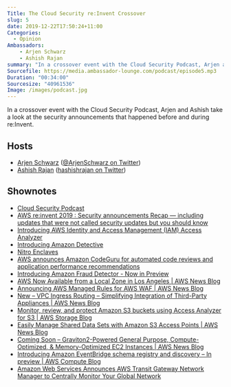 ```yaml
---
Title: The Cloud Security re:Invent Crossover
slug: 5
date: 2019-12-22T17:50:24+11:00
Categories:
  - Opinion
Ambassadors:
    - Arjen Schwarz
    - Ashish Rajan
summary: "In a crossover event with the Cloud Security Podcast, Arjen and Ashish take a look at the security announcements that happened before and during re:Invent."
Sourcefile: https://media.ambassador-lounge.com/podcast/episode5.mp3
Duration: "00:34:00"
Sourcesize: "40961536"
Image: /images/podcast.jpg
---
```


In a crossover event with the Cloud Security Podcast, Arjen and Ashish take a look at the security announcements that happened before and during re:Invent.

## Hosts

* [Arjen Schwarz](https://www.ambassador-lounge.com/ambassadors/arjen-schwarz) \([@ArjenSchwarz on Twitter](https://twitter.com/ArjenSchwarz)\)
* [Ashish Rajan](https://www.ambassador-lounge.com/ambassadors/ashish-rajan) \([hashishrajan on Twitter](https://twitter.com/hashishrajan)\)

## Shownotes

* [Cloud Security Podcast](https://www.kaizenteq.com/cloud-security-podcast)
* [AWS re:invent 2019 : Security announcements Recap — including updates that were not called security updates but you should know](https://medium.com/@ashishrajan/aws-re-invent-2019-security-releases-recap-including-updates-that-were-not-called-security-bb6dccbd5a7f)
* [Introducing AWS Identity and Access Management (IAM) Access Analyzer](https://aws.amazon.com/about-aws/whats-new/2019/12/introducing-aws-identity-and-access-management-access-analyzer/)
* [Introducing Amazon Detective](https://aws.amazon.com/about-aws/whats-new/2019/12/introducing-amazon-detective/)
* [Nitro Enclaves](https://aws.amazon.com/ec2/nitro/nitro-enclaves/)
* [AWS announces Amazon CodeGuru for automated code reviews and application performance recommendations](https://aws.amazon.com/about-aws/whats-new/2019/12/aws-announces-amazon-codeguru-for-automated-code-reviews-and-application-performance-recommendations/)
* [Introducing Amazon Fraud Detector - Now in Preview](https://aws.amazon.com/about-aws/whats-new/2019/12/introducing-amazon-fraud-detector-now-in-preview/)
* [AWS Now Available from a Local Zone in Los Angeles | AWS News Blog](https://aws.amazon.com/blogs/aws/aws-now-available-from-a-local-zone-in-los-angeles/)
* [Announcing AWS Managed Rules for AWS WAF | AWS News Blog](https://aws.amazon.com/blogs/aws/announcing-aws-managed-rules-for-aws-waf/)
* [New – VPC Ingress Routing – Simplifying Integration of Third-Party Appliances | AWS News Blog](https://aws.amazon.com/blogs/aws/new-vpc-ingress-routing-simplifying-integration-of-third-party-appliances/)
* [Monitor, review, and protect Amazon S3 buckets using Access Analyzer for S3 | AWS Storage Blog](https://aws.amazon.com/blogs/storage/protect-amazon-s3-buckets-using-access-analyzer-for-s3/)
* [Easily Manage Shared Data Sets with Amazon S3 Access Points | AWS News Blog](https://aws.amazon.com/blogs/aws/easily-manage-shared-data-sets-with-amazon-s3-access-points/)
* [Coming Soon – Graviton2-Powered General Purpose, Compute-Optimized, & Memory-Optimized EC2 Instances | AWS News Blog](https://aws.amazon.com/blogs/aws/coming-soon-graviton2-powered-general-purpose-compute-optimized-memory-optimized-ec2-instances/)
* [Introducing Amazon EventBridge schema registry and discovery – In preview | AWS Compute Blog](https://aws.amazon.com/blogs/compute/introducing-amazon-eventbridge-schema-registry-and-discovery-in-preview/)
* [Amazon Web Services Announces AWS Transit Gateway Network Manager to Centrally Monitor Your Global Network](https://aws.amazon.com/about-aws/whats-new/2019/12/aws-announces-aws-transit-gateway-network-manager/)
